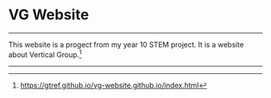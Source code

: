 # VG Website
___

This website is a progect from my year 10 STEM project. It is a website about Vertical Group.[^web]

[^web]:https://gtref.github.io/vg-website.github.io/index.html

___


